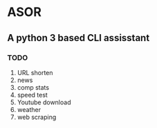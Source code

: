 # ASOR
## A python 3 based CLI assisstant

### TODO

1. URL shorten
2. news
3. comp stats
4. speed test
5. Youtube download
6. weather
7. web scraping